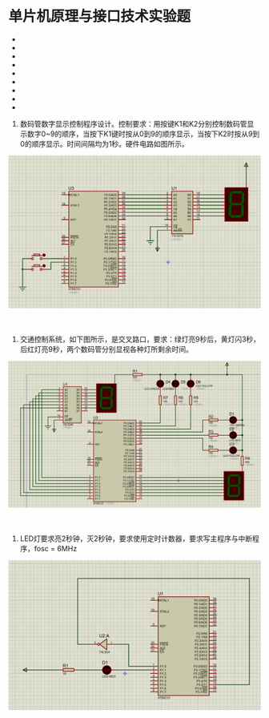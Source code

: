 # 单片机原理与接口技术实验题

+ [](#)
+ [](#)
+ [](#)
+ [](#)
+ [](#)
+ [](#)
+ [](#)
+ [](#)
+ [](#)

1. 数码管数字显示控制程序设计。控制要求：用按键K1和K2分别控制数码管显示数字0~9的顺序，当按下K1键时按从0到9的顺序显示，当按下K2时按从9到0的顺序显示。时间间隔均为1秒。硬件电路如图所示。
  <div align="center">
    <img src="images/pro1.png" width="800">
  </div>
  <br><br>

1. 交通控制系统，如下图所示，是交叉路口，要求：绿灯亮9秒后，黄灯闪3秒，后红灯亮9秒，两个数码管分别显视各种灯所剩余时间。

  <div align="center">
    <img src="images/pro2.png" width="1000">
  </div>
  <br><br>

1. LED灯要求亮2秒钟，灭2秒钟，要求使用定时计数器，要求写主程序与中断程序，fosc = 6MHz

<div align="center">
  <img src="images/pro3.png" width="700">
</div>
